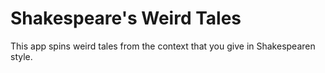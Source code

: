 # Shakespeare's Weird Tales

This app spins weird tales from the context that you give in Shakespearen style.


